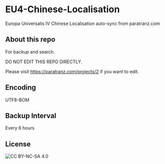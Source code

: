 # EU4-Chinese-Localisation
Europa Universalis IV Chinese Localisation auto-sync from paratranz.com

## About this repo
For backup and search. 

DO NOT EDIT THIS REPO DIRECTLY. 

Please visit https://paratranz.com/projects/2 if you want to edit.

## Encoding
UTF8-BOM

## Backup Interval
Every 6 hours

## License
![CC BY-NC-SA 4.0](https://licensebuttons.net/l/by-nc-sa/4.0/88x31.png)
